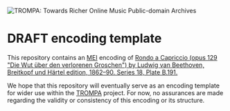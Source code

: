 ![TROMPA: Towards Richer Online Music Public-domain Archives](https://trompamusic.eu/sites/default/files/top-bar-logo_0_0.png)

# DRAFT encoding template

This repository contains an [MEI](https://music-encoding.org) encoding of [Rondo a Capriccio (opus 129 "Die Wut über den verlorenen Groschen") by Ludwig van Beethoven, Breitkopf und Härtel edition, 1862–90. Series 18, Plate B.191.](https://imslp.org/wiki/Special:ReverseLookup/58147) 

We hope that this repository will eventually serve as an encoding template for wider use within the [TROMPA](https://trompamusic.eu) project. For now, no assurances are made regarding the validity or consistency of this encoding or its structure.
